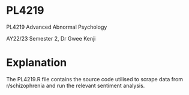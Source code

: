 # PL4219

PL4219 Advanced Abnormal Psychology

AY22/23 Semester 2, Dr Gwee Kenji

# Explanation

The PL4219.R file contains the source code utilised to scrape data from r/schizophrenia and run the relevant sentiment analysis. 

